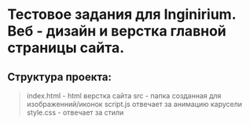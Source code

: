 # Тестовое задания для Inginirium. Веб - дизайн и верстка главной страницы сайта. 
## Структура проекта:

> index.html - html верстка сайта 
> src - папка созданная для изображенний/иконок
> script.js отвечает за анимацию карусели 
> style.css - отвечает за стили

